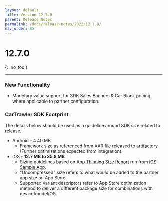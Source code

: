 ```yaml
---
layout: default
title: Version 12.7.0
parent: Release Notes
permalink: /docs/release-notes/2022/12.7.0/
nav_order: 85
---
```


# 12.7.0

{: .no_toc }

---

### New Functionality

* Monetary value support for SDK Sales Banners & Car Block pricing where applicable to partner configuration.

### CarTrawler SDK Footprint
The details below should be used as a guideline around SDK size related to release.
* Android - 4.40 MB
  * Framework size as referenced from AAR file released to artifactory (Further optimisations expected from integration).
* iOS - **12.7 MB to 35.8 MB**
    * Sizing guidelines based on <a href="https://github.com/cartrawler/cartrawler.github.io/blob/master/ios-report.txt" target="_blank">App Thinning Size Report</a> run from <a href="https://github.com/cartrawler/cartrawler-ios-integration" target="_blank">iOS Sample App</a>.
    * "Uncompressed" size refers to what would be added to the partner app size on App Store.
    * Supported variant descriptors refer to App Store optimization method to deliver a different package size for combinations with device/model/OS.
